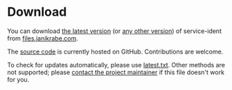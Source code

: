<!--
Copyright (c)  2019-2020  Janik Rabe

Permission is granted to copy, distribute and/or modify this document
under the terms of the GNU Free Documentation License, Version 1.3
or any later version published by the Free Software Foundation;
with no Invariant Sections, no Front-Cover Texts, and no Back-Cover Texts.
A copy of the license is included in the file 'LICENSE.DOC'
-->

# Download

You can download [the latest version][files-releases-latest] (or [any other
version][files-releases]) of service-ident from [files.janikrabe.com][files].

The [source code][code] is currently hosted on GitHub.
Contributions are welcome.

To check for updates automatically, please use [latest.txt][]. Other methods
are not supported; please [contact the project maintainer][contact-maint] if
this file doesn't work for you.

[files]: https://files.janikrabe.com/
[files-releases]: https://files.janikrabe.com/pub/service-ident/releases/
[files-releases-latest]: https://files.janikrabe.com/pub/service-ident/releases/latest/
[code]: https://github.com/janikrabe/service-ident
[latest.txt]: https://files.janikrabe.com/pub/service-ident/releases/latest.txt
[contact-maint]: https://janikrabe.com/
